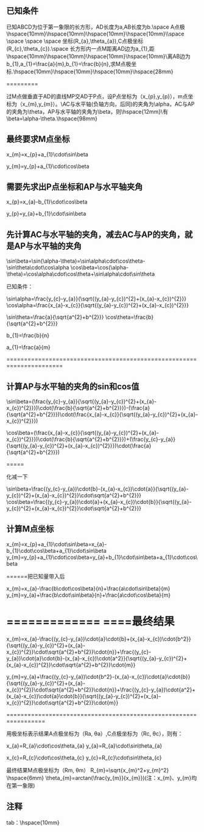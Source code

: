 ## 已知条件

已知ABCD为位于第一象限的长方形，AD长度为a,AB长度为b.\space A点极\hspace{10mm}\hspace{10mm}\hspace{10mm}\hspace{10mm}\\\space \space \space \space 坐标(R_{a},\theta_{a}),C点极坐标(R_{c},\theta_{c}).\space 长方形内一点M距离AD边为a_{1},距\hspace{10mm}\hspace{10mm}\hspace{10mm}\hspace{10mm}\\离AB边为b_{1},a_{1}=\frac{a}{m},b_{1}=\frac{b}{n},求M点极坐标.\hspace{10mm}\hspace{10mm}\hspace{10mm}\hspace{28mm}

=========

过M点做垂直于AD的直线MP交AD于P点，设P点坐标为（x_{p},y_{p}），m点坐标为（x_{m},y_{m}）。\\AC与水平轴(负轴方向，后同)的夹角为\alpha，AC与AP的夹角为\theta，AP与水平轴的夹角为\beta，则\hspace{12mm}\\有\beta=\alpha-\theta.\hspace{98mm}






## 最终要求M点坐标

x_{m}=x_{p}+a_{1}\cdot\sin\beta

y_{m}=y_{p}+a_{1}\cdot\cos\beta


## 需要先求出P点坐标和AP与水平轴夹角


x_{p}=x_{a}-b_{1}\cdot\cos\beta

y_{p}=y_{a}+b_{1}\cdot\sin\beta



## 先计算AC与水平轴的夹角，减去AC与AP的夹角，就是AP与水平轴的夹角

\sin\beta=\sin(\alpha-\theta)=\sin\alpha\cdot\cos\theta-\sin\theta\cdot\cos\alpha
\cos\beta=\cos(\alpha-\theta)=\cos\alpha\cdot\cos\theta+\sin\alpha\cdot\sin\theta



已知条件：

\sin\alpha=\frac{y_{c}-y_{a}}{\sqrt{(y_{a}-y_{c})^{2}+(x_{a}-x_{c})^{2}}}
\cos\alpha=\frac{x_{a}-x_{c}}{\sqrt{(y_{a}-y_{c})^{2}+(x_{a}-x_{c})^{2}}}

\sin\theta=\frac{a}{\sqrt{a^{2}+b^{2}}}
\cos\theta=\frac{b}{\sqrt{a^{2}+b^{2}}}

b_{1}=\frac{b}{n}

a_{1}=\frac{a}{m}




======================================================================


## 计算AP与水平轴的夹角的sin和cos值

\sin\beta=(\frac{y_{c}-y_{a}}{\sqrt{(y_{a}-y_{c})^{2}+(x_{a}-x_{c})^{2}}})\cdot(\frac{b}{\sqrt{a^{2}+b^{2}}})-(\frac{a}{\sqrt{a^{2}+b^{2}}})\cdot(\frac{x_{a}-x_{c}}{\sqrt{(y_{a}-y_{c})^{2}+(x_{a}-x_{c})^{2}}})


\cos\beta=(\frac{x_{a}-x_{c}}{\sqrt{(y_{a}-y_{c})^{2}+(x_{a}-x_{c})^{2}}})\cdot(\frac{b}{\sqrt{a^{2}+b^{2}}})+(\frac{y_{c}-y_{a}}{\sqrt{(y_{a}-y_{c})^{2}+(x_{a}-x_{c})^{2}}})\cdot(\frac{a}{\sqrt{a^{2}+b^{2}}})


=====

化减一下

\sin\beta=\frac{(y_{c}-y_{a})\cdot{b}-(x_{a}-x_{c})\cdot{a}}{\sqrt{(y_{a}-y_{c})^{2}+(x_{a}-x_{c})^{2}}\cdot\sqrt{a^{2}+b^{2}}}
\cos\beta=\frac{(y_{c}-y_{a})\cdot{a}+(x_{a}-x_{c})\cdot{b}}{\sqrt{(y_{a}-y_{c})^{2}+(x_{a}-x_{c})^{2}}\cdot\sqrt{a^{2}+b^{2}}}





## 计算M点坐标

x_{m}=x_{p}+a_{1}\cdot\sin\beta=x_{a}-b_{1}\cdot\cos\beta+a_{1}\cdot\sin\beta
y_{m}=y_{p}+a_{1}\cdot\cos\beta=y_{a}+b_{1}\cdot\sin\beta+a_{1}\cdot\cos\beta


======把已知量带入后

x_{m}=x_{a}-\frac{b\cdot\cos\beta}{n}+\frac{a\cdot\sin\beta}{m}
y_{m}=y_{a}+\frac{b\cdot\sin\beta}{n}+\frac{a\cdot\cos\beta}{m}

=============
====最终结果
=============

x_{m}=x_{a}-\frac{(y_{c}-y_{a})\cdot{a}\cdot{b}+(x_{a}-x_{c})\cdot{b^2}}{\sqrt{(y_{a}-y_{c})^{2}+(x_{a}-x_{c})^{2}}\cdot\sqrt{a^{2}+b^{2}}\cdot{n}}+\frac{(y_{c}-y_{a})\cdot{a}\cdot{b}-(x_{a}-x_{c})\cdot{a^2}}{\sqrt{(y_{a}-y_{c})^{2}+(x_{a}-x_{c})^{2}}\cdot\sqrt{a^{2}+b^{2}}\cdot{m}}

y_{m}=y_{a}+\frac{(y_{c}-y_{a})\cdot{b^2}-(x_{a}-x_{c})\cdot{a}\cdot{b}}{\sqrt{(y_{a}-y_{c})^{2}+(x_{a}-x_{c})^{2}}\cdot\sqrt{a^{2}+b^{2}}\cdot{n}}+\frac{(y_{c}-y_{a})\cdot{a^2}+(x_{a}-x_{c})\cdot{a}\cdot{b}}{\sqrt{(y_{a}-y_{c})^{2}+(x_{a}-x_{c})^{2}}\cdot\sqrt{a^{2}+b^{2}}\cdot{m}}








=================================================================

用极坐标表示结果A点极坐标为（Ra, θa）,C点极坐标为（Rc, θc），则有：


x_{a}=R_{a}\cdot\cos\theta_{a}
y_{a}=R_{a}\cdot\sin\theta_{a}


x_{c}=R_{c}\cdot\cos\theta_{c}
y_{c}=R_{c}\cdot\sin\theta_{c}



最终结果M点极坐标为（Rm, θm）
R_{m}=\sqrt{x_{m}^2+y_{m}^2}
\hspace{6mm}
\theta_{m}=arctan(\frac{y_{m}}{x_{m}})(注：x_{m}、y_{m}均在第一象限)








## 注释

tab：\hspace{10mm}



















































